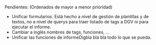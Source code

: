 Pendientes:
(Ordenados de mayor a menor prioridad)

- Unificar formularios. Está hecho a nivel de gestión de plantillas y de textos, no a nivel de querys para traer listado de tags a DGV ni para ejecutar el informe.
- Cambiar a inglés nombres de tags, funciones, ...
- Unificar las funciones de informeDigbla bla bla todo lo que se pueda.